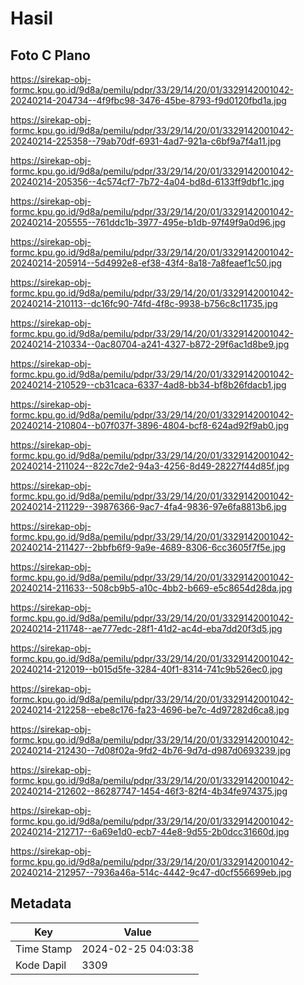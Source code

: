 # Hasil

## Foto C Plano

https://sirekap-obj-formc.kpu.go.id/9d8a/pemilu/pdpr/33/29/14/20/01/3329142001042-20240214-204734--4f9fbc98-3476-45be-8793-f9d0120fbd1a.jpg

https://sirekap-obj-formc.kpu.go.id/9d8a/pemilu/pdpr/33/29/14/20/01/3329142001042-20240214-225358--79ab70df-6931-4ad7-921a-c6bf9a7f4a11.jpg

https://sirekap-obj-formc.kpu.go.id/9d8a/pemilu/pdpr/33/29/14/20/01/3329142001042-20240214-205356--4c574cf7-7b72-4a04-bd8d-6133ff9dbf1c.jpg

https://sirekap-obj-formc.kpu.go.id/9d8a/pemilu/pdpr/33/29/14/20/01/3329142001042-20240214-205555--761ddc1b-3977-495e-b1db-97f49f9a0d96.jpg

https://sirekap-obj-formc.kpu.go.id/9d8a/pemilu/pdpr/33/29/14/20/01/3329142001042-20240214-205914--5d4992e8-ef38-43f4-8a18-7a8feaef1c50.jpg

https://sirekap-obj-formc.kpu.go.id/9d8a/pemilu/pdpr/33/29/14/20/01/3329142001042-20240214-210113--dc16fc90-74fd-4f8c-9938-b756c8c11735.jpg

https://sirekap-obj-formc.kpu.go.id/9d8a/pemilu/pdpr/33/29/14/20/01/3329142001042-20240214-210334--0ac80704-a241-4327-b872-29f6ac1d8be9.jpg

https://sirekap-obj-formc.kpu.go.id/9d8a/pemilu/pdpr/33/29/14/20/01/3329142001042-20240214-210529--cb31caca-6337-4ad8-bb34-bf8b26fdacb1.jpg

https://sirekap-obj-formc.kpu.go.id/9d8a/pemilu/pdpr/33/29/14/20/01/3329142001042-20240214-210804--b07f037f-3896-4804-bcf8-624ad92f9ab0.jpg

https://sirekap-obj-formc.kpu.go.id/9d8a/pemilu/pdpr/33/29/14/20/01/3329142001042-20240214-211024--822c7de2-94a3-4256-8d49-28227f44d85f.jpg

https://sirekap-obj-formc.kpu.go.id/9d8a/pemilu/pdpr/33/29/14/20/01/3329142001042-20240214-211229--39876366-9ac7-4fa4-9836-97e6fa8813b6.jpg

https://sirekap-obj-formc.kpu.go.id/9d8a/pemilu/pdpr/33/29/14/20/01/3329142001042-20240214-211427--2bbfb6f9-9a9e-4689-8306-6cc3605f7f5e.jpg

https://sirekap-obj-formc.kpu.go.id/9d8a/pemilu/pdpr/33/29/14/20/01/3329142001042-20240214-211633--508cb9b5-a10c-4bb2-b669-e5c8654d28da.jpg

https://sirekap-obj-formc.kpu.go.id/9d8a/pemilu/pdpr/33/29/14/20/01/3329142001042-20240214-211748--ae777edc-28f1-41d2-ac4d-eba7dd20f3d5.jpg

https://sirekap-obj-formc.kpu.go.id/9d8a/pemilu/pdpr/33/29/14/20/01/3329142001042-20240214-212019--b015d5fe-3284-40f1-8314-741c9b526ec0.jpg

https://sirekap-obj-formc.kpu.go.id/9d8a/pemilu/pdpr/33/29/14/20/01/3329142001042-20240214-212258--ebe8c176-fa23-4696-be7c-4d97282d6ca8.jpg

https://sirekap-obj-formc.kpu.go.id/9d8a/pemilu/pdpr/33/29/14/20/01/3329142001042-20240214-212430--7d08f02a-9fd2-4b76-9d7d-d987d0693239.jpg

https://sirekap-obj-formc.kpu.go.id/9d8a/pemilu/pdpr/33/29/14/20/01/3329142001042-20240214-212602--86287747-1454-46f3-82f4-4b34fe974375.jpg

https://sirekap-obj-formc.kpu.go.id/9d8a/pemilu/pdpr/33/29/14/20/01/3329142001042-20240214-212717--6a69e1d0-ecb7-44e8-9d55-2b0dcc31660d.jpg

https://sirekap-obj-formc.kpu.go.id/9d8a/pemilu/pdpr/33/29/14/20/01/3329142001042-20240214-212957--7936a46a-514c-4442-9c47-d0cf556699eb.jpg


## Metadata

| Key        | Value               |
| ---------- | ------------------- |
| Time Stamp | 2024-02-25 04:03:38 |
| Kode Dapil | 3309                |



